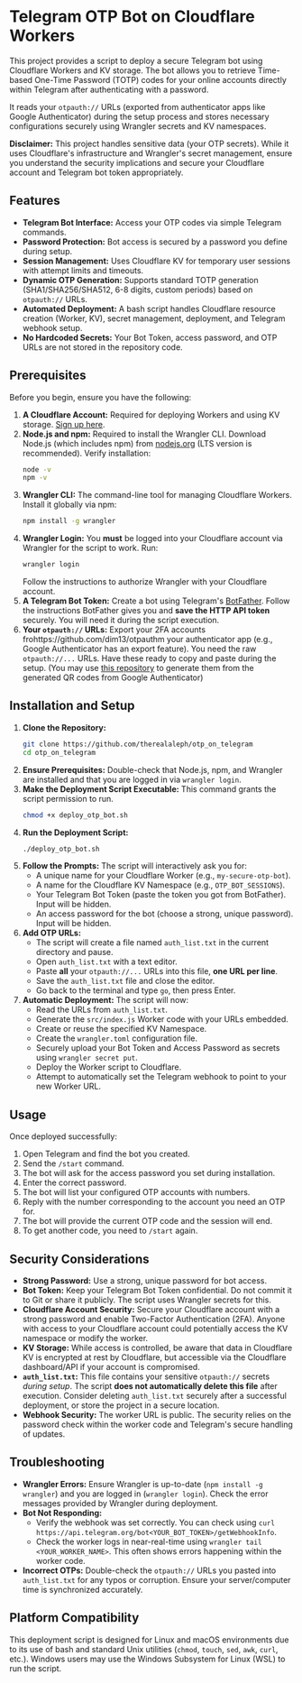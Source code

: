 # Telegram OTP Bot on Cloudflare Workers

This project provides a script to deploy a secure Telegram bot using Cloudflare Workers and KV storage. The bot allows you to retrieve Time-based One-Time Password (TOTP) codes for your online accounts directly within Telegram after authenticating with a password.

It reads your `otpauth://` URLs (exported from authenticator apps like Google Authenticator) during the setup process and stores necessary configurations securely using Wrangler secrets and KV namespaces.

**Disclaimer:** This project handles sensitive data (your OTP secrets). While it uses Cloudflare's infrastructure and Wrangler's secret management, ensure you understand the security implications and secure your Cloudflare account and Telegram bot token appropriately.

## Features

* **Telegram Bot Interface:** Access your OTP codes via simple Telegram commands.
* **Password Protection:** Bot access is secured by a password you define during setup.
* **Session Management:** Uses Cloudflare KV for temporary user sessions with attempt limits and timeouts.
* **Dynamic OTP Generation:** Supports standard TOTP generation (SHA1/SHA256/SHA512, 6-8 digits, custom periods) based on `otpauth://` URLs.
* **Automated Deployment:** A bash script handles Cloudflare resource creation (Worker, KV), secret management, deployment, and Telegram webhook setup.
* **No Hardcoded Secrets:** Your Bot Token, access password, and OTP URLs are not stored in the repository code.

## Prerequisites

Before you begin, ensure you have the following:

1.  **A Cloudflare Account:** Required for deploying Workers and using KV storage. [Sign up here](https://dash.cloudflare.com/sign-up).
2.  **Node.js and npm:** Required to install the Wrangler CLI. Download Node.js (which includes npm) from [nodejs.org](https://nodejs.org/) (LTS version is recommended). Verify installation:
    ```bash
    node -v
    npm -v
    ```
3.  **Wrangler CLI:** The command-line tool for managing Cloudflare Workers. Install it globally via npm:
    ```bash
    npm install -g wrangler
    ```
4.  **Wrangler Login:** You **must** be logged into your Cloudflare account via Wrangler for the script to work. Run:
    ```bash
    wrangler login
    ```
    Follow the instructions to authorize Wrangler with your Cloudflare account.
5.  **A Telegram Bot Token:** Create a bot using Telegram's [BotFather](https://t.me/botfather). Follow the instructions BotFather gives you and **save the HTTP API token** securely. You will need it during the script execution.
6.  **Your `otpauth://` URLs:** Export your 2FA accounts frohttps://github.com/dim13/otpauthm your authenticator app (e.g., Google Authenticator has an export feature). You need the raw `otpauth://...` URLs. Have these ready to copy and paste during the setup. (You may use [this repository](https://github.com/dim13/otpauth) to generate them from the generated QR codes from Google Authenticator)  

## Installation and Setup

1.  **Clone the Repository:**
    ```bash
    git clone https://github.com/therealaleph/otp_on_telegram
    cd otp_on_telegram
    ```
2.  **Ensure Prerequisites:** Double-check that Node.js, npm, and Wrangler are installed and that you are logged in via `wrangler login`.
3.  **Make the Deployment Script Executable:**
    This command grants the script permission to run.
    ```bash
    chmod +x deploy_otp_bot.sh
    ```
4.  **Run the Deployment Script:**
    ```bash
    ./deploy_otp_bot.sh
    ```
5.  **Follow the Prompts:** The script will interactively ask you for:
    * A unique name for your Cloudflare Worker (e.g., `my-secure-otp-bot`).
    * A name for the Cloudflare KV Namespace (e.g., `OTP_BOT_SESSIONS`).
    * Your Telegram Bot Token (paste the token you got from BotFather). Input will be hidden.
    * An access password for the bot (choose a strong, unique password). Input will be hidden.
6.  **Add OTP URLs:**
    * The script will create a file named `auth_list.txt` in the current directory and pause.
    * Open `auth_list.txt` with a text editor.
    * Paste **all** your `otpauth://...` URLs into this file, **one URL per line**.
    * Save the `auth_list.txt` file and close the editor.
    * Go back to the terminal and type `go`, then press Enter.
7.  **Automatic Deployment:** The script will now:
    * Read the URLs from `auth_list.txt`.
    * Generate the `src/index.js` Worker code with your URLs embedded.
    * Create or reuse the specified KV Namespace.
    * Create the `wrangler.toml` configuration file.
    * Securely upload your Bot Token and Access Password as secrets using `wrangler secret put`.
    * Deploy the Worker script to Cloudflare.
    * Attempt to automatically set the Telegram webhook to point to your new Worker URL.

## Usage

Once deployed successfully:

1.  Open Telegram and find the bot you created.
2.  Send the `/start` command.
3.  The bot will ask for the access password you set during installation.
4.  Enter the correct password.
5.  The bot will list your configured OTP accounts with numbers.
6.  Reply with the number corresponding to the account you need an OTP for.
7.  The bot will provide the current OTP code and the session will end.
8.  To get another code, you need to `/start` again.

## Security Considerations

* **Strong Password:** Use a strong, unique password for bot access.
* **Bot Token:** Keep your Telegram Bot Token confidential. Do not commit it to Git or share it publicly. The script uses Wrangler secrets for this.
* **Cloudflare Account Security:** Secure your Cloudflare account with a strong password and enable Two-Factor Authentication (2FA). Anyone with access to your Cloudflare account could potentially access the KV namespace or modify the worker.
* **KV Storage:** While access is controlled, be aware that data in Cloudflare KV is encrypted at rest by Cloudflare, but accessible via the Cloudflare dashboard/API if your account is compromised.
* **`auth_list.txt`:** This file contains your sensitive `otpauth://` secrets *during setup*. The script **does not automatically delete this file** after execution. Consider deleting `auth_list.txt` securely after a successful deployment, or store the project in a secure location.
* **Webhook Security:** The worker URL is public. The security relies on the password check within the worker code and Telegram's secure handling of updates.

## Troubleshooting

* **Wrangler Errors:** Ensure Wrangler is up-to-date (`npm install -g wrangler`) and you are logged in (`wrangler login`). Check the error messages provided by Wrangler during deployment.
* **Bot Not Responding:**
    * Verify the webhook was set correctly. You can check using `curl https://api.telegram.org/bot<YOUR_BOT_TOKEN>/getWebhookInfo`.
    * Check the worker logs in near-real-time using `wrangler tail <YOUR_WORKER_NAME>`. This often shows errors happening within the worker code.
* **Incorrect OTPs:** Double-check the `otpauth://` URLs you pasted into `auth_list.txt` for any typos or corruption. Ensure your server/computer time is synchronized accurately.

## Platform Compatibility

This deployment script is designed for Linux and macOS environments due to its use of bash and standard Unix utilities (`chmod`, `touch`, `sed`, `awk`, `curl`, etc.). Windows users may use the Windows Subsystem for Linux (WSL) to run the script.
